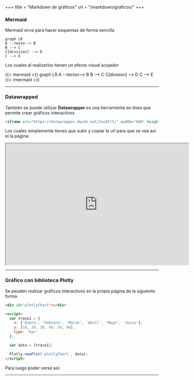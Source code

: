 +++
title = "Markdown de gráficos"
url = "/markdown/graficos/"
+++

### Mermaid

Mermaid sirve para hacer esquemas de forma sencilla


```mermaid
graph LR
A --texto--> B
B --> C
C[division] --> D
C --> E
```

Los cuales al realizarlos tienen un efecto visual acojedor

{{< mermaid >}}
graph LR
A --textoo--> B
B --> C
C[division] --> D
C --> E
{{< /mermaid >}}

---

### Datawrapped

También se puede utilizar **Datawrapper** es una herramienta en línea que permite crear gráficos interactivos

```markdown
<iframe src="https://datawrapper.dwcdn.net/3uu5F/1/" width="600" height="400"></iframe>
```

Los cuales simplemente tienes que subir y copiar la url para que se vea así el la página:

<iframe src="https://datawrapper.dwcdn.net/3uu5F/1/" width="600" height="400"></iframe>

--- 

### Gráfico con biblioteca Plotly

Se peuden realizar gráficos interactivos en la propia página de la siguiente forma

```markdown
<div id="plotlyChart"></div>

<script>
  var trace1 = {
    x: ['Enero', 'Febrero', 'Marzo', 'Abril', 'Mayo', 'Junio'],
    y: [10, 20, 30, 40, 50, 60],
    type: 'bar'
  };

  var data = [trace1];

  Plotly.newPlot('plotlyChart', data);
</script>
```

Para luego poder verse así:

<div id="plotlyChart"></div>

<script>
  var trace1 = {
    x: ['Enero', 'Febrero', 'Marzo', 'Abril', 'Mayo', 'Junio'],
    y: [10, 20, 30, 40, 50, 60],
    type: 'bar'
  };

  var data = [trace1];

  Plotly.newPlot('plotlyChart', data);
</script>

---